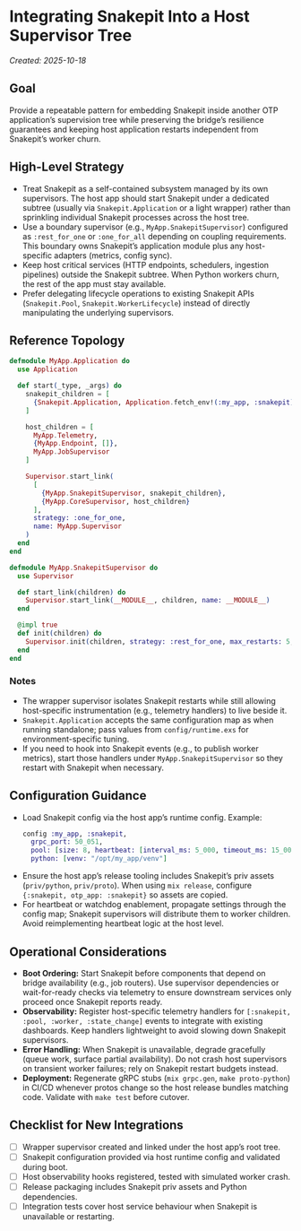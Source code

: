 # Integrating Snakepit Into a Host Supervisor Tree  
_Created: 2025-10-18_  

## Goal

Provide a repeatable pattern for embedding Snakepit inside another OTP application’s supervision tree while preserving the bridge’s resilience guarantees and keeping host application restarts independent from Snakepit’s worker churn.

## High-Level Strategy

- Treat Snakepit as a self-contained subsystem managed by its own supervisors. The host app should start Snakepit under a dedicated subtree (usually via `Snakepit.Application` or a light wrapper) rather than sprinkling individual Snakepit processes across the host tree.  
- Use a boundary supervisor (e.g., `MyApp.SnakepitSupervisor`) configured as `:rest_for_one` or `:one_for_all` depending on coupling requirements. This boundary owns Snakepit’s application module plus any host-specific adapters (metrics, config sync).  
- Keep host critical services (HTTP endpoints, schedulers, ingestion pipelines) outside the Snakepit subtree. When Python workers churn, the rest of the app must stay available.  
- Prefer delegating lifecycle operations to existing Snakepit APIs (`Snakepit.Pool`, `Snakepit.WorkerLifecycle`) instead of directly manipulating the underlying supervisors.  

## Reference Topology

```elixir
defmodule MyApp.Application do
  use Application

  def start(_type, _args) do
    snakepit_children = [
      {Snakepit.Application, Application.fetch_env!(:my_app, :snakepit)}
    ]

    host_children = [
      MyApp.Telemetry,
      {MyApp.Endpoint, []},
      MyApp.JobSupervisor
    ]

    Supervisor.start_link(
      [
        {MyApp.SnakepitSupervisor, snakepit_children},
        {MyApp.CoreSupervisor, host_children}
      ],
      strategy: :one_for_one,
      name: MyApp.Supervisor
    )
  end
end
```

```elixir
defmodule MyApp.SnakepitSupervisor do
  use Supervisor

  def start_link(children) do
    Supervisor.start_link(__MODULE__, children, name: __MODULE__)
  end

  @impl true
  def init(children) do
    Supervisor.init(children, strategy: :rest_for_one, max_restarts: 5, max_seconds: 10)
  end
end
```

### Notes

- The wrapper supervisor isolates Snakepit restarts while still allowing host-specific instrumentation (e.g., telemetry handlers) to live beside it.  
- `Snakepit.Application` accepts the same configuration map as when running standalone; pass values from `config/runtime.exs` for environment-specific tuning.  
- If you need to hook into Snakepit events (e.g., to publish worker metrics), start those handlers under `MyApp.SnakepitSupervisor` so they restart with Snakepit when necessary.  

## Configuration Guidance

- Load Snakepit config via the host app’s runtime config. Example:
  ```elixir
  config :my_app, :snakepit,
    grpc_port: 50_051,
    pool: [size: 8, heartbeat: [interval_ms: 5_000, timeout_ms: 15_000]],
    python: [venv: "/opt/my_app/venv"]
  ```
- Ensure the host app’s release tooling includes Snakepit’s priv assets (`priv/python`, `priv/proto`). When using `mix release`, configure `{:snakepit, otp_app: :snakepit}` so assets are copied.  
- For heartbeat or watchdog enablement, propagate settings through the config map; Snakepit supervisors will distribute them to worker children. Avoid reimplementing heartbeat logic at the host level.  

## Operational Considerations

- **Boot Ordering:** Start Snakepit before components that depend on bridge availability (e.g., job routers). Use supervisor dependencies or wait-for-ready checks via telemetry to ensure downstream services only proceed once Snakepit reports ready.  
- **Observability:** Register host-specific telemetry handlers for `[:snakepit, :pool, :worker, :state_change]` events to integrate with existing dashboards. Keep handlers lightweight to avoid slowing down Snakepit supervisors.  
- **Error Handling:** When Snakepit is unavailable, degrade gracefully (queue work, surface partial availability). Do not crash host supervisors on transient worker failures; rely on Snakepit restart budgets instead.  
- **Deployment:** Regenerate gRPC stubs (`mix grpc.gen`, `make proto-python`) in CI/CD whenever protos change so the host release bundles matching code. Validate with `make test` before cutover.  

## Checklist for New Integrations

- [ ] Wrapper supervisor created and linked under the host app’s root tree.  
- [ ] Snakepit configuration provided via host runtime config and validated during boot.  
- [ ] Host observability hooks registered, tested with simulated worker crash.  
- [ ] Release packaging includes Snakepit priv assets and Python dependencies.  
- [ ] Integration tests cover host service behaviour when Snakepit is unavailable or restarting.  
